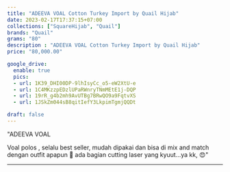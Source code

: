 ```yaml
---
title: "ADEEVA VOAL Cotton Turkey Import by Quail Hijab"
date: 2023-02-17T17:37:15+07:00
collections: ["SquareHijab", "Quail"]
brands: "Quail"
grams: "80"
description : "ADEEVA VOAL Cotton Turkey Import by Quail Hijab"
price: "80,000.00"

google_drive:
  enable: true
  pics:
  - url: 1K39_DHI00DP-9lhIsyCc_o5-eW2XtU-e
  - url: 1C4MKzzpEDzlUPaRWnryTNmMEtE1j-DQP
  - url: 19rR_g4b2mh9AvUTBg7BRwQO9a9FqtvXS
  - url: 1JSkZm044sB8qitIefY3LkpimTgmjQQDt

draft: false
---
```


"ADEEVA VOAL


Voal polos , selalu best seller, mudah dipakai dan bisa di mix and match  dengan outfit apapun 🌸 ada bagian cutting laser yang kyuut...ya kk, 😍"

---    
 
